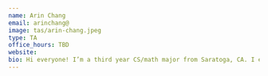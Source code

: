 ```yaml
---
name: Arin Chang
email: arinchang@
image: tas/arin-chang.jpeg
type: TA
office_hours: TBD
website:
bio: Hi everyone! I’m a third year CS/math major from Saratoga, CA. I enjoy getting stuck on puzzles, hiking, and making violin covers for my youtube channel. Feel free to talk to me about anything :) 
---
```

